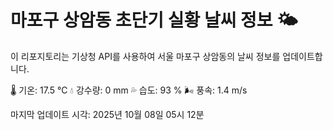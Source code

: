 
# 마포구 상암동 초단기 실황 날씨 정보 🌤️

이 리포지토리는 기상청 API를 사용하여 서울 마포구 상암동의 날씨 정보를 업데이트합니다. 

🌡️ 기온: 17.5 ℃
💧 강수량: 0 mm
💦 습도: 93 %
🌬️ 풍속: 1.4 m/s

마지막 업데이트 시각: 2025년 10월 08일 05시 12분    
